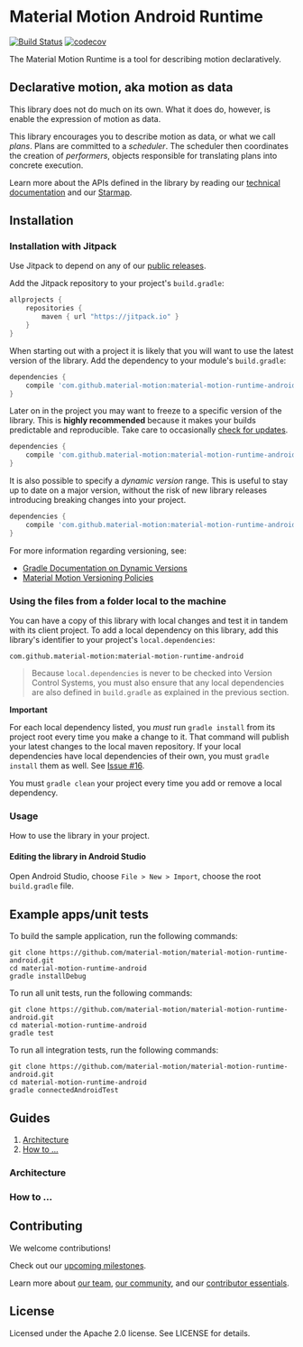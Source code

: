 # Material Motion Android Runtime

[![Build Status](https://travis-ci.org/material-motion/material-motion-runtime-android.svg?branch=develop)](https://travis-ci.org/material-motion/material-motion-runtime-android)
[![codecov](https://codecov.io/gh/material-motion/material-motion-runtime-android/branch/develop/graph/badge.svg)](https://codecov.io/gh/material-motion/material-motion-runtime-android)

The Material Motion Runtime is a tool for describing motion declaratively.

## Declarative motion, aka motion as data

This library does not do much on its own. What it does do, however, is enable the expression of
motion as data.

This library encourages you to describe motion as data, or what we call *plans*. Plans are committed
to a *scheduler*. The scheduler then coordinates the creation of *performers*, objects responsible
for translating plans into concrete execution.

Learn more about the APIs defined in the library by reading our
[technical documentation](https://material-motion.github.io/material-motion-runtime-android/) and our
[Starmap](https://material-motion.gitbooks.io/material-motion-starmap/content/specifications/runtime/).

## Installation

### Installation with Jitpack

Use Jitpack to depend on any of our [public releases](https://github.com/material-motion/material-motion-runtime-android/releases).

Add the Jitpack repository to your project's `build.gradle`:

```gradle
allprojects {
    repositories {
        maven { url "https://jitpack.io" }
    }
}
```

When starting out with a project it is likely that you will want to use the
latest version of the library. Add the dependency to your module's
`build.gradle`:

```gradle
dependencies {
    compile 'com.github.material-motion:material-motion-runtime-android:+'
}
```

Later on in the project you may want to freeze to a specific version of the
library. This is **highly recommended** because it makes your builds predictable
and reproducible. Take care to occasionally [check for updates](https://github.com/ben-manes/gradle-versions-plugin).

```gradle
dependencies {
    compile 'com.github.material-motion:material-motion-runtime-android:2.0.0'
}
```

It is also possible to specify a *dynamic version* range. This is useful to stay
up to date on a major version, without the risk of new library releases
introducing breaking changes into your project.

```gradle
dependencies {
    compile 'com.github.material-motion:material-motion-runtime-android:1.+'
}
```

For more information regarding versioning, see:

- [Gradle Documentation on Dynamic Versions](https://docs.gradle.org/current/userguide/dependency_management.html#sub:dynamic_versions_and_changing_modules)
- [Material Motion Versioning Policies](https://material-motion.gitbooks.io/material-motion-team/content/essentials/core_team_contributors/release_process.html#versioning)

### Using the files from a folder local to the machine

You can have a copy of this library with local changes and test it in tandem
with its client project. To add a local dependency on this library, add this
library's identifier to your project's `local.dependencies`:

```
com.github.material-motion:material-motion-runtime-android
```

> Because `local.dependencies` is never to be checked into Version Control
Systems, you must also ensure that any local dependencies are also defined in
`build.gradle` as explained in the previous section.

**Important**

For each local dependency listed, you *must* run `gradle install` from its
project root every time you make a change to it. That command will publish your
latest changes to the local maven repository. If your local dependencies have
local dependencies of their own, you must `gradle install` them as well. See
[Issue #16](https://github.com/material-motion/material-motion-runtime-android/issues/16).

You must `gradle clean` your project every time you add or remove a local
dependency.

### Usage

How to use the library in your project.

#### Editing the library in Android Studio

Open Android Studio,
choose `File > New > Import`,
choose the root `build.gradle` file.

## Example apps/unit tests

To build the sample application, run the following commands:

    git clone https://github.com/material-motion/material-motion-runtime-android.git
    cd material-motion-runtime-android
    gradle installDebug

To run all unit tests, run the following commands:

    git clone https://github.com/material-motion/material-motion-runtime-android.git
    cd material-motion-runtime-android
    gradle test

To run all integration tests, run the following commands:

    git clone https://github.com/material-motion/material-motion-runtime-android.git
    cd material-motion-runtime-android
    gradle connectedAndroidTest

## Guides

1. [Architecture](#architecture)
2. [How to ...](#how-to-...)

### Architecture

### How to ...

## Contributing

We welcome contributions!

Check out our [upcoming milestones](https://github.com/material-motion/material-motion-runtime-android/milestones).

Learn more about [our team](https://material-motion.gitbooks.io/material-motion-team/content/),
[our community](https://material-motion.gitbooks.io/material-motion-team/content/community/),
and our [contributor essentials](https://material-motion.gitbooks.io/material-motion-team/content/essentials/).

## License

Licensed under the Apache 2.0 license. See LICENSE for details.
